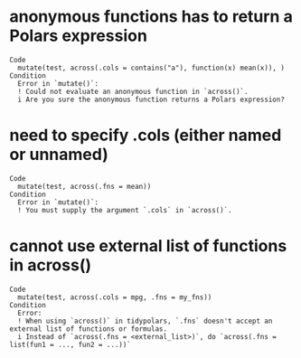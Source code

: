 # anonymous functions has to return a Polars expression

    Code
      mutate(test, across(.cols = contains("a"), function(x) mean(x)), )
    Condition
      Error in `mutate()`:
      ! Could not evaluate an anonymous function in `across()`.
      i Are you sure the anonymous function returns a Polars expression?

# need to specify .cols (either named or unnamed)

    Code
      mutate(test, across(.fns = mean))
    Condition
      Error in `mutate()`:
      ! You must supply the argument `.cols` in `across()`.

# cannot use external list of functions in across()

    Code
      mutate(test, across(.cols = mpg, .fns = my_fns))
    Condition
      Error:
      ! When using `across()` in tidypolars, `.fns` doesn't accept an external list of functions or formulas.
      i Instead of `across(.fns = <external_list>)`, do `across(.fns = list(fun1 = ..., fun2 = ...))`

